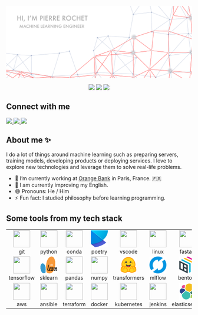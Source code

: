 ![banner](./img/banner.svg)

<div align="center">
  <img
    src="https://img.shields.io/badge/machine%20learning-lightblue?style=for-the-badge"
  />
  <img
    src="https://img.shields.io/badge/data%20science-lightblue?style=for-the-badge"
  />
  <img
    src="https://img.shields.io/badge/mlops-lightblue?style=for-the-badge&logo=heart"
  />
</div>

## Connect with me

<div>
  <a href="www.linkedin.com/in/pierre-rochet">
    <img
      src="https://img.shields.io/badge/linkedin-blue?style=for-the-badge&logo=linkedin"
    />
  </a>
  <a href="https://github.com/pirocheto">
    <img
      src="https://img.shields.io/badge/github-grey?style=for-the-badge&logo=github"
    />
  </a>
  <a href="mailto: pierrerochet13@gamil.com">
    <img
      src="https://img.shields.io/badge/gmail-red?style=for-the-badge&logo=gmail&logoColor=white"
    />
  </a>
</div>

## About me ✨

I do a lot of things around machine learning such as preparing
servers, training models, developing products or deploying services. I love to
explore new technologies and leverage them to solve real-life problems.

- 🔭 I’m currently working at [Orange Bank](https://www.orangebank.fr/) in Paris, France. 🇫🇷
- 🌱 I am currently improving my English.
- 😄 Pronouns: He / Him
- ⚡ Fun fact: I studied philosophy before learning programming.

## Some tools from my tech stack

<table>
<tr>
  <td align="center">
      <a href="https://git-scm.com/">
        <img
          height="46"
          width="46"
          src="https://cdn.jsdelivr.net/gh/devicons/devicon/icons/git/git-original.svg"
        />
      </a>
      <br>
      <span>git</span>
  </td>
  <td align="center">
    <a href="https://www.python.org/">
      <img
        height="46"
        width="46"
        src="https://cdn.jsdelivr.net/gh/devicons/devicon/icons/python/python-original.svg"
      />
    </a>
    <br>
    <span>python</span>
  </td>
  <td align="center">
    <a href="https://www.anaconda.com/products/distribution">
      <img
        height="46"
        width="46"
        src="https://cdn.jsdelivr.net/gh/devicons/devicon/icons/anaconda/anaconda-original.svg"
      />
    </a>
    <br>
    <span>conda</span>
  </td>
  <td align="center">
    <a href="https://python-poetry.org/">
      <img
        height="46"
        width="46"
        src="./img/poetry.svg"
      />
    </a>
    <br>
    <span>poetry</span>
  </td>
  <td align="center">
    <a href="https://code.visualstudio.com/">
      <img
        height="46"
        width="46"
        src="https://cdn.jsdelivr.net/gh/devicons/devicon/icons/vscode/vscode-original.svg"
      />
    </a>
    <br>
    <span>vscode</span>
  </td>
  <td align="center">
      <img
        height="46"
        width="46"
        src="https://cdn.jsdelivr.net/gh/devicons/devicon/icons/linux/linux-original.svg"
      />
    <br>
    <span>linux</span>
  </td>
  <td align="center">
    <a href="https://fastapi.tiangolo.com/">
      <img
        height="46"
        width="46"
        src="https://cdn.jsdelivr.net/gh/devicons/devicon/icons/fastapi/fastapi-original.svg"
      />
    </a>
    <br>
    <span>fastapi</span>
  </td>
</tr>
<tr>
  <td align="center">
    <a href="https://www.tensorflow.org/">
      <img
        height="46"
        width="46"
        src="https://cdn.jsdelivr.net/gh/devicons/devicon/icons/tensorflow/tensorflow-original.svg"
      />
    </a>
    <br>
    <span>tensorflow</span>
  </td>
  <td align="center">
    <a href="https://scikit-learn.org/stable/">
    <img
      height="46"
      width="46"
      src="./img/sklearn.svg"
    />
    </a>
    <br>
    <span>sklearn</span>
  </td>
  <td align="center">
    <a href="https://pandas.pydata.org/">
      <img
        height="46"
        width="46"
        src="https://cdn.jsdelivr.net/gh/devicons/devicon/icons/pandas/pandas-original.svg"
      />
    </a>
    <br>
    <span>pandas</span>
  </td>
  <td align="center">
    <a href="https://numpy.org/">
      <img
        height="46"
        width="46"
        src="https://cdn.jsdelivr.net/gh/devicons/devicon/icons/numpy/numpy-original.svg"
      />
    </a>
    <br>
    <span>numpy</span>
  </td>
  <td align="center">
    <a href="https://huggingface.co/docs/transformers/index">
      <img
        height="46"
        width="46"
        src="./img/transformers.svg"
      />
    </a>
    <br>
    <span>transformers</span>
  </td>
  <td align="center">
    <a href="https://mlflow.org/">
      <img
        height="46"
        width="46"
        src="./img/mlflow.svg"
      />
    </a>
    <br>
    <span>mlflow</span>
  </td>
  <td align="center">
    <a href="https://www.bentoml.com/">
      <img
        height="46"
        width="46"
        src="./img/bentoml.svg"
      />
    </a>
    <br>
    <span>bentoml</span>
  </td>
</tr>
<tr>
  <td align="center">
    <a href="https://aws.amazon.com/">
      <img
        height="46"
        width="46"
        src="https://cdn.jsdelivr.net/gh/devicons/devicon/icons/amazonwebservices/amazonwebservices-original.svg"
      />
    </a>
    <br>
    <span>aws</span>
  </td>
  <td align="center">
    <a href="https://www.ansible.com/">
      <img
        height="46"
        width="46"
        src="https://cdn.jsdelivr.net/gh/devicons/devicon/icons/ansible/ansible-original.svg"
      />
    </a>
    <br>
    <span>ansible</span>
  </td>
  <td align="center">
    <a href="https://www.terraform.io/">
      <img
        height="46"
        width="46"
        src="https://cdn.jsdelivr.net/gh/devicons/devicon/icons/terraform/terraform-original.svg"
      />
    </a>
    <br>
    <span>terraform</span>
  </td>
  <td align="center">
    <a href="https://www.docker.com/">
      <img
        height="46"
        width="46"
        src="https://cdn.jsdelivr.net/gh/devicons/devicon/icons/docker/docker-original.svg"
      />
    </a>
    <br>
    <span>docker</span>
  </td>
  <td align="center">
    <a href="https://kubernetes.io/">
      <img
        height="46"
        width="46"
        src="https://cdn.jsdelivr.net/gh/devicons/devicon/icons/kubernetes/kubernetes-plain.svg"
      />
    </a>
    <br>
    <span>kubernetes</span>
  </td>
  <td align="center">
    <a href="https://www.jenkins.io/">
      <img
        height="46"
        width="46"
        src="https://cdn.jsdelivr.net/gh/devicons/devicon/icons/jenkins/jenkins-original.svg"
      />
    </a>
    <br>
    <span>jenkins</span>
  </td>
  <td align="center">
    <a href="https://www.elastic.co/">
      <img
        height="46"
        width="46"
        src="./img/elasticsearch.svg"
      />
    </a>
    <br>
    <span>elasticsearch</span>
  </td>
</tr>
</table>

